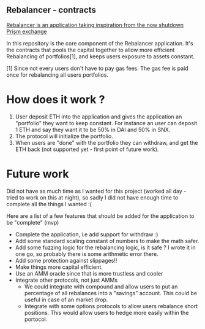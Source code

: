 ## Rebalancer - contracts
[Rebalancer is an application taking inspiration from the now shutdown Prism exchange](https://github.com/hackathon-hack-money-2022/.github/blob/main/profile/README.md)

In this repository is the core component of the Rebalancer application. It's the contracts that pools the capital together to allow more efficient Rebalancing of portfolios[1], and keeps users exposure to assets constant.

[1] Since not every users don't have to pay gas fees. The gas fee is paid once for rebalancing all users portfolios.

# How does it work ? 
1. User deposit ETH into the application and gives the application an "portfolio" they want to keep constant. For instance an user can deposit 1 ETH and say they want it to be 50% in DAI and 50% in SNX. 
2. The protocol will initialize the portfolio.
3. When users are "done" with the portfolio they can withdraw, and get the ETH back (not supported yet - first point of future work).

# Future work
Did not have as much time as I wanted for this project (worked all day - tried to work on this at night), so sadly I did not have enough time to complete all the things I wanted :(

Here are a list of a few features that should be added for the application to be "complete" (mvp)

- Complete the application, i.e add support for withdraw :) 
- Add some standard scaling constant of numbers to make the math safer.
- Add some fuzzing logic for the rebalancing logic, is it safe ? I wrote it in one go, so probably there is some arithmetic error there.
- Add some protection against slippages!!
- Make things more capital efficient. 
- Use an AMM oracle since that is more trustless and cooler
- Integrate other protocols, not just AMMs
    - We could integrate with compound and allow users to put an percentage of all rebalances into a "savings" account. This could be useful in case of an market drop.
    - Integrate with some options protocols to allow users rebalance short positions. This would allow users to hedge more easily within the portocol.
